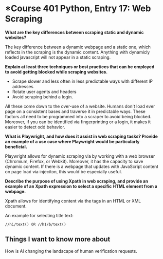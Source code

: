 # *Course 401 Python, Entry 17: Web Scraping

**What are the key differences between scraping static and dynamic websites?**

The key difference between a dynamic webpage and a static one, which reflects in the scraping is the dynamic content. Anything with dynamicly loaded javascript will not appear in a static scraping.

**Explain at least three techniques or best practices that can be employed to avoid getting blocked while scraping websites.**

- Scrape slower and less often in less predictable ways with different IP addresses.
- Rotate user agents and headers
- Avoid scraping behind a login.

All these come down to the over-use of a website. Humans don't load ever page on a consistent bases and traverse it in predictable ways. These factors all need to be programmed into a scraper to avoid being blocked. Moreover, if you can be identified via fingerprinting or a login, it makes it easier to detect odd behavior.

**What is Playwright, and how does it assist in web scraping tasks? Provide an example of a use case where Playwright would be particularly beneficial.**

Playwright allows for dynamic scraping via by working with a web browser (Chromium, Firefox, or Webkit). Moreover, it has the capacity to save dynamic content. If there is a webpage that updates with JavaScript content on page load via injeciton, this would be especially useful.

**Describe the purpose of using Xpath in web scraping, and provide an example of an Xpath expression to select a specific HTML element from a webpage.**

Xpath allows for identifying content via the tags in an HTML or XML document.

An example for selecting title text:

```
//h1/text() OR //h1/b/text() 
```

## Things I want to know more about

How is AI changing the landscape of human verification requests. 